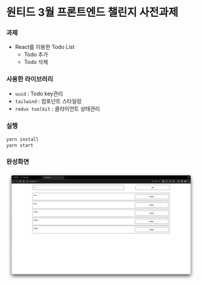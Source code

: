 # 원티드 3월 프론트엔드 챌린지 사전과제

### 과제

- React를 이용한 Todo List
  - Todo 추가
  - Todo 삭제

### 사용한 라이브러리

- `uuid` : Todo key관리
- `tailwind` : 컴포넌트 스타일링
- `redux toolkit` : 클라이언트 상태관리

### 실행

```
yarn install
yarn start
```

### 완성화면

![capture](capture.png)
